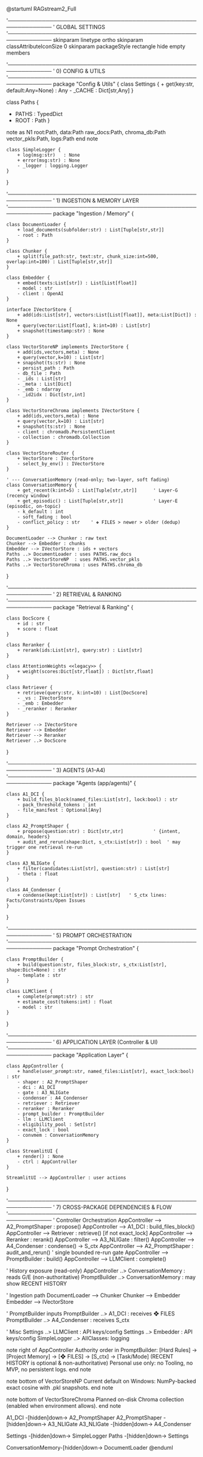@startuml RAGstream2_Full

'──────────────────────────────────────────────────────────────
'  GLOBAL SETTINGS
'──────────────────────────────────────────────────────────────
skinparam linetype ortho
skinparam classAttributeIconSize 0
skinparam packageStyle rectangle
hide empty members

'──────────────────────────────────────────────────────────────
'  0) CONFIG & UTILS
'──────────────────────────────────────────────────────────────
package "Config & Utils" {
    class Settings {
        + get(key:str, default:Any=None) : Any
        - _CACHE : Dict[str,Any]
    }

class Paths {
  + PATHS : TypedDict
  + ROOT  : Path
}

note as N1
root:Path, data:Path
raw_docs:Path, chroma_db:Path
vector_pkls:Path, logs:Path
end note

    class SimpleLogger {
        + log(msg:str)   : None
        + error(msg:str) : None
        - _logger : logging.Logger
    }
}

'──────────────────────────────────────────────────────────────
'  1) INGESTION & MEMORY LAYER
'──────────────────────────────────────────────────────────────
package "Ingestion / Memory" {

    class DocumentLoader {
        + load_documents(subfolder:str) : List[Tuple[str,str]]
        - root : Path
    }

    class Chunker {
        + split(file_path:str, text:str, chunk_size:int=500, overlap:int=100) : List[Tuple[str,str]]
    }

    class Embedder {
        + embed(texts:List[str]) : List[List[float]]
        - model : str
        - client : OpenAI
    }

    interface IVectorStore {
        + add(ids:List[str], vectors:List[List[float]], meta:List[Dict]) : None
        + query(vector:List[float], k:int=10) : List[str]
        + snapshot(timestamp:str) : None
    }

    class VectorStoreNP implements IVectorStore {
        + add(ids,vectors,meta) : None
        + query(vector,k=10) : List[str]
        + snapshot(ts:str) : None
        - persist_path : Path
        - db_file : Path
        - _ids : List[str]
        - _meta : List[Dict]
        - _emb : ndarray
        - _id2idx : Dict[str,int]
    }

    class VectorStoreChroma implements IVectorStore {
        + add(ids,vectors,meta) : None
        + query(vector,k=10) : List[str]
        + snapshot(ts:str) : None
        - client : chromadb.PersistentClient
        - collection : chromadb.Collection
    }

    class VectorStoreRouter {
        + VectorStore : IVectorStore
        - select_by_env() : IVectorStore
    }

    ' --- ConversationMemory (read-only; two-layer, soft fading)
    class ConversationMemory {
        + get_recent(k:int=5) : List[Tuple[str,str]]      ' Layer-G (recency window)
        + get_episodic() : List[Tuple[str,str]]           ' Layer-E (episodic, on-topic)
        - k_default : int
        - soft_fading : bool
        - conflict_policy : str    ' ❖ FILES > newer > older (dedup)
    }

    DocumentLoader --> Chunker : raw text
    Chunker --> Embedder : chunks
    Embedder --> IVectorStore : ids + vectors
    Paths ..> DocumentLoader : uses PATHS.raw_docs
    Paths ..> VectorStoreNP  : uses PATHS.vector_pkls
    Paths ..> VectorStoreChroma : uses PATHS.chroma_db
}

'──────────────────────────────────────────────────────────────
'  2) RETRIEVAL & RANKING
'──────────────────────────────────────────────────────────────
package "Retrieval & Ranking" {

    class DocScore {
        + id : str
        + score : float
    }

    class Reranker {
        + rerank(ids:List[str], query:str) : List[str]
    }

    class AttentionWeights <<legacy>> {
        + weight(scores:Dict[str,float]) : Dict[str,float]
    }

    class Retriever {
        + retrieve(query:str, k:int=10) : List[DocScore]
        - _vs : IVectorStore
        - _emb : Embedder
        - _reranker : Reranker
    }

    Retriever --> IVectorStore
    Retriever --> Embedder
    Retriever --> Reranker
    Retriever ..> DocScore
}

'──────────────────────────────────────────────────────────────
'  3) AGENTS (A1–A4)
'──────────────────────────────────────────────────────────────
package "Agents (app/agents)" {

    class A1_DCI {
        + build_files_block(named_files:List[str], lock:bool) : str
        - pack_threshold_tokens : int
        - file_manifest : Optional[Any]
    }

    class A2_PromptShaper {
        + propose(question:str) : Dict[str,str]           ' {intent, domain, headers}
        + audit_and_rerun(shape:Dict, s_ctx:List[str]) : bool  ' may trigger one retrieval re-run
    }

    class A3_NLIGate {
        + filter(candidates:List[str], question:str) : List[str]
        - theta : float
    }

    class A4_Condenser {
        + condense(kept:List[str]) : List[str]   ' S_ctx lines: Facts/Constraints/Open Issues
    }
}

'──────────────────────────────────────────────────────────────
'  5) PROMPT ORCHESTRATION
'──────────────────────────────────────────────────────────────
package "Prompt Orchestration" {

    class PromptBuilder {
        + build(question:str, files_block:str, s_ctx:List[str], shape:Dict=None) : str
        - template : str
    }

    class LLMClient {
        + complete(prompt:str) : str
        + estimate_cost(tokens:int) : float
        - model : str
    }
}

'──────────────────────────────────────────────────────────────
'  6) APPLICATION LAYER (Controller & UI)
'──────────────────────────────────────────────────────────────
package "Application Layer" {

    class AppController {
        + handle(user_prompt:str, named_files:List[str], exact_lock:bool) : str
        - shaper : A2_PromptShaper
        - dci : A1_DCI
        - gate : A3_NLIGate
        - condenser : A4_Condenser
        - retriever : Retriever
        - reranker : Reranker
        - prompt_builder : PromptBuilder
        - llm : LLMClient
        - eligibility_pool : Set[str]
        - exact_lock : bool
        - convmem : ConversationMemory
    }

    class StreamlitUI {
        + render() : None
        - ctrl : AppController
    }

    StreamlitUI --> AppController : user actions
}

'──────────────────────────────────────────────────────────────
'  7) CROSS-PACKAGE DEPENDENCIES & FLOW
'──────────────────────────────────────────────────────────────
' Controller Orchestration
AppController --> A2_PromptShaper : propose()
AppController --> A1_DCI          : build_files_block()
AppController --> Retriever       : retrieve() [if not exact_lock]
AppController --> Reranker        : rerank()
AppController --> A3_NLIGate      : filter()
AppController --> A4_Condenser    : condense() -> S_ctx
AppController --> A2_PromptShaper : audit_and_rerun()  ' single bounded re-run gate
AppController --> PromptBuilder   : build()
AppController --> LLMClient       : complete()

' History exposure (read-only)
AppController ..> ConversationMemory : reads G/E (non-authoritative)
PromptBuilder ..> ConversationMemory : may show RECENT HISTORY

' Ingestion path
DocumentLoader --> Chunker
Chunker --> Embedder
Embedder --> IVectorStore

' PromptBuilder inputs
PromptBuilder ..> A1_DCI        : receives ❖ FILES
PromptBuilder ..> A4_Condenser  : receives S_ctx

' Misc
Settings ..> LLMClient : API keys/config
Settings ..> Embedder  : API keys/config
SimpleLogger ..> AllClasses: logging

note right of AppController
  Authority order in PromptBuilder:
  [Hard Rules] → [Project Memory] → [❖ FILES]
  → [S_ctx] → [Task/Mode]
  (RECENT HISTORY is optional & non-authoritative)
  Personal use only: no Tooling, no MVP, no persistent logs.
end note

note bottom of VectorStoreNP
  Current default on Windows:
  NumPy-backed exact cosine
  with .pkl snapshots.
end note

note bottom of VectorStoreChroma
  Planned on-disk Chroma collection
  (enabled when environment allows).
end note

A1_DCI -[hidden]down-> A2_PromptShaper
A2_PromptShaper -[hidden]down-> A3_NLIGate
A3_NLIGate -[hidden]down-> A4_Condenser


Settings -[hidden]down-> SimpleLogger
Paths -[hidden]down-> Settings

ConversationMemory-[hidden]down->  DocumentLoader
@enduml

